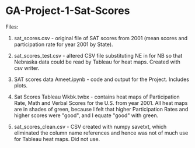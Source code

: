# GA-Project-1-Sat-Scores

Files:

1) sat_scores.csv - original file of SAT scores from 2001 (mean scores and participation rate for year 2001 by State).

2) sat_scores_test.csv - altered CSV file substituting NE in for NB so that Nebraska data could be read by Tableau for heat maps. Created with csv writer.

3) SAT scores data Ameet.ipynb - code and output for the Project. Includes plots.

4) Sat Scores Tableau Wkbk.twbx - contains heat maps of Participation Rate, Math and Verbal Scores for the U.S. from year 2001. All heat maps are in shades of green, because I felt that higher Participation Rates and higher scores were "good", and I equate "good" with green.

5) sat_scores_clean.csv - CSV created with numpy savetxt, which eliminated the column name references and hence was not of much use for Tableau heat maps. Did not use.
